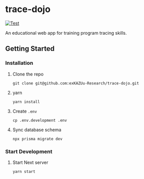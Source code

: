# trace-dojo

[![Test](https://github.com/exKAZUu-Research/trace-dojo/actions/workflows/test.yml/badge.svg)](https://github.com/exKAZUu-Research/trace-dojo/actions/workflows/test.yml)

An educational web app for training program tracing skills.

## Getting Started

### Installation

1. Clone the repo

   ```
   git clone git@github.com:exKAZUu-Research/trace-dojo.git
   ```

1. yarn

   ```
   yarn install
   ```

1. Create `.env`

   ```
   cp .env.development .env
   ```

1. Sync database schema

   ```
   npx prisma migrate dev
   ```

### Start Development

1. Start Next server

   ```
   yarn start
   ```
